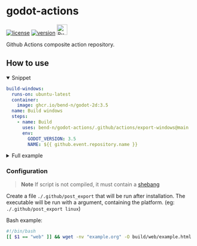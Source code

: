 # godot-actions

[![license](https://img.shields.io/badge/License-MIT-blue?style=for-the-badge)](https://github.com/bend-n/godot-actions/blob/main/LICENSE "License")
[![version](https://img.shields.io/badge/>3.5-blue?logo=godot-engine&logoColor=white&label=godot&style=for-the-badge)](https://godotengine.org)
<a href='https://ko-fi.com/bendn' title='Buy me a coffee' target='_blank'><img height='28' src='https://storage.ko-fi.com/cdn/brandasset/kofi_button_red.png' alt='Buy me a coffee'> </a>

Github Actions composite action repository.

## How to use

<details open>
<summary>Snippet</summary>

```yaml
build-windows:
  runs-on: ubuntu-latest
  container:
    image: ghcr.io/bend-n/godot-2d:3.5
  name: Build windows
  steps:
    - name: Build
      uses: bend-n/godot-actions/.github/actions/export-windows@main
      env:
        GODOT_VERSION: 3.5
        NAME: ${{ github.event.repository.name }}
```

</details>

<details>
<summary>Full example</summary>

> **Note**
> This is a copy of [godot-template/.github/workflows/export.yml](https://github.com/bend-n/godot-template/blob/d009ad9ba50e5d84360d8de9a1b7beceae3e3cd0/.github/workflows/export.yml)

```yaml
name: "export" # name of the workflow
on: # when it is triggered
  workflow_dispatch: # manually or
  push: # on a push
    branches:
      - main # to this branch
    paths: # with modifications to these files
      - "**.gd" # all gdscript files
      - "**.tscn" # scene files
      - "**.import" # this means a png changed
      - "**.tres" # godot resources
      - "**.ttf" # fonts in godot3 dont have their own .import
      - ".github/workflows/export.yml" # this workflow
      - "export_presets.cfg" # the export template

jobs: # the things to do
  export: # a thing to do
    uses: bend-n/godot-actions/.github/workflows/callable-export.yml@main
    with: # variables
      godot-version: 3.5 # the godot version
      image: ghcr.io/bend-n/godot-2d:3.5 # the container to use
      export-name: ${{ github.event.repository.name }} # the name of the exec. ($export-name.exe)
      platforms: "windows linux web android mac" # space seperated list of platforms to build
      project-root-path: "." # the directory that project.godot is in
      github-pages: "true" # to deploy to github pages or not (anything besides 'true' == false)
      itch-path: "${{ github.repository_owner }}/${{ github.event.repository.name }}" # required for itch.io deployment.
    secrets: # secrets
      butler-api-key: ${{ secrets.BUTLER_CREDENTIALS }} # required for itch.io deployment
      android-keystore-base64: ${{ secrets.ANDROID_KEYSTORE_BASE64 }} # for signing the apk, not required
      android-keystore-password: ${{ secrets.ANDROID_KEYSTORE_PASSWORD }} # ditto
```

</details>

### Configuration

> **Note** If script is not compiled, it must contain a [shebang](<https://en.wikipedia.org/wiki/Shebang_(Unix)>)

Create a file `./.github/post_export` that will be run after installation. The executable will be run with a argument, containing the platform. (eg: `./.github/post_export linux`)

Bash example:

```bash
#!/bin/bash
[[ $1 == "web" ]] && wget -nv "example.org" -O build/web/example.html
```
